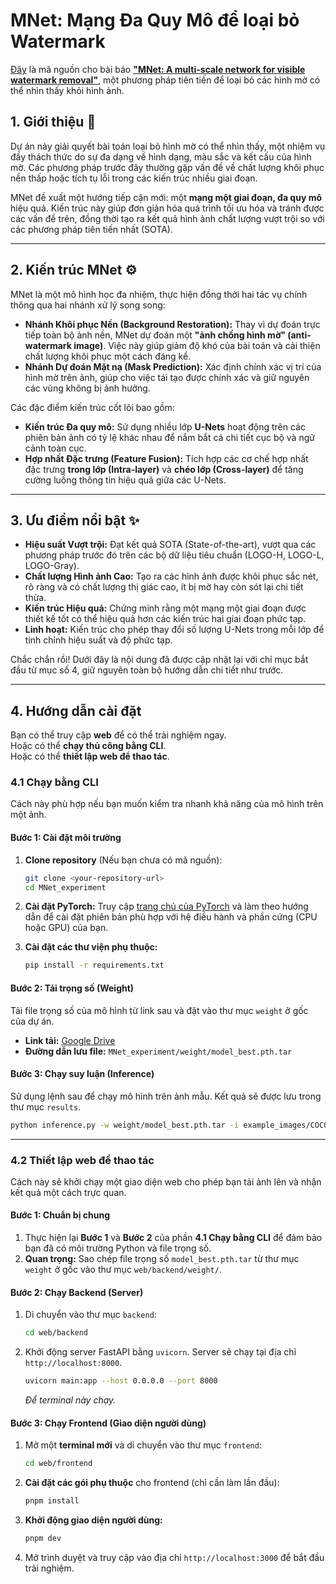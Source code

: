# MNet: Mạng Đa Quy Mô để loại bỏ Watermark

[Đây](https://github.com/Aitchson-Hwang/MNet) là mã nguồn cho bài báo [**"MNet: A multi-scale network for visible watermark removal"**](https://www.sciencedirect.com/science/article/abs/pii/S0893608024008906), một phương pháp tiên tiến để loại bỏ các hình mờ có thể nhìn thấy khỏi hình ảnh.



## 1. Giới thiệu 📝

Dự án này giải quyết bài toán loại bỏ hình mờ có thể nhìn thấy, một nhiệm vụ đầy thách thức do sự đa dạng về hình dạng, màu sắc và kết cấu của hình mờ. Các phương pháp trước đây thường gặp vấn đề về chất lượng khôi phục nền thấp hoặc tích tụ lỗi trong các kiến trúc nhiều giai đoạn.

MNet đề xuất một hướng tiếp cận mới: một **mạng một giai đoạn, đa quy mô** hiệu quả. Kiến trúc này giúp đơn giản hóa quá trình tối ưu hóa và tránh được các vấn đề trên, đồng thời tạo ra kết quả hình ảnh chất lượng vượt trội so với các phương pháp tiên tiến nhất (SOTA).

---

## 2. Kiến trúc MNet ⚙️

MNet là một mô hình học đa nhiệm, thực hiện đồng thời hai tác vụ chính thông qua hai nhánh xử lý song song:



* **Nhánh Khôi phục Nền (Background Restoration):** Thay vì dự đoán trực tiếp toàn bộ ảnh nền, MNet dự đoán một **"ảnh chống hình mờ" (anti-watermark image)**. Việc này giúp giảm độ khó của bài toán và cải thiện chất lượng khôi phục một cách đáng kể.
* **Nhánh Dự đoán Mặt nạ (Mask Prediction):** Xác định chính xác vị trí của hình mờ trên ảnh, giúp cho việc tái tạo được chính xác và giữ nguyên các vùng không bị ảnh hưởng.

Các đặc điểm kiến trúc cốt lõi bao gồm:
* **Kiến trúc Đa quy mô:** Sử dụng nhiều lớp **U-Nets** hoạt động trên các phiên bản ảnh có tỷ lệ khác nhau để nắm bắt cả chi tiết cục bộ và ngữ cảnh toàn cục.
* **Hợp nhất Đặc trưng (Feature Fusion):** Tích hợp các cơ chế hợp nhất đặc trưng **trong lớp (Intra-layer)** và **chéo lớp (Cross-layer)** để tăng cường luồng thông tin hiệu quả giữa các U-Nets.

---

## 3. Ưu điểm nổi bật ✨

* **Hiệu suất Vượt trội:** Đạt kết quả SOTA (State-of-the-art), vượt qua các phương pháp trước đó trên các bộ dữ liệu tiêu chuẩn (LOGO-H, LOGO-L, LOGO-Gray).
* **Chất lượng Hình ảnh Cao:** Tạo ra các hình ảnh được khôi phục sắc nét, rõ ràng và có chất lượng thị giác cao, ít bị mờ hay còn sót lại chi tiết thừa.
* **Kiến trúc Hiệu quả:** Chứng minh rằng một mạng một giai đoạn được thiết kế tốt có thể hiệu quả hơn các kiến trúc hai giai đoạn phức tạp.
* **Linh hoạt:** Kiến trúc cho phép thay đổi số lượng U-Nets trong mỗi lớp để tinh chỉnh hiệu suất và độ phức tạp.

Chắc chắn rồi\! Dưới đây là nội dung đã được cập nhật lại với chỉ mục bắt đầu từ mục số 4, giữ nguyên toàn bộ hướng dẫn chi tiết như trước.

-----

## 4\. Hướng dẫn cài đặt

Bạn có thể truy cập **web** để có thể trải nghiệm ngay.  
Hoặc có thể **chạy thủ công bằng CLI**.  
Hoặc có thể **thiết lập web để thao tác**.  

### 4.1 Chạy bằng CLI

Cách này phù hợp nếu bạn muốn kiểm tra nhanh khả năng của mô hình trên một ảnh.

#### **Bước 1: Cài đặt môi trường**

1.  **Clone repository** (Nếu bạn chưa có mã nguồn):

    ```bash
    git clone <your-repository-url>
    cd MNet_experiment
    ```

2.  **Cài đặt PyTorch:**
    Truy cập [trang chủ của PyTorch](https://pytorch.org/get-started/locally/) và làm theo hướng dẫn để cài đặt phiên bản phù hợp với hệ điều hành và phần cứng (CPU hoặc GPU) của bạn.

3.  **Cài đặt các thư viện phụ thuộc:**

    ```bash
    pip install -r requirements.txt
    ```

#### **Bước 2: Tải trọng số (Weight)**

Tải file trọng số của mô hình từ link sau và đặt vào thư mục `weight` ở gốc của dự án.

  * **Link tải:** [Google Drive](https://drive.google.com/drive/folders/1w54NjX69jYioTY8YYzAQasVhAlfI6x10?usp=drive_link)
  * **Đường dẫn lưu file:** `MNet_experiment/weight/model_best.pth.tar`

#### **Bước 3: Chạy suy luận (Inference)**

Sử dụng lệnh sau để chạy mô hình trên ảnh mẫu. Kết quả sẽ được lưu trong thư mục `results`.

```bash
python inference.py -w weight/model_best.pth.tar -i example_images/COCO_val2014_000000014338-Jules_Logo-175.png
```

-----

### 4.2 Thiết lập web để thao tác

Cách này sẽ khởi chạy một giao diện web cho phép bạn tải ảnh lên và nhận kết quả một cách trực quan.

#### **Bước 1: Chuẩn bị chung**

1.  Thực hiện lại **Bước 1** và **Bước 2** của phần **4.1 Chạy bằng CLI** để đảm bảo bạn đã có môi trường Python và file trọng số.
2.  **Quan trọng:** Sao chép file trọng số `model_best.pth.tar` từ thư mục `weight` ở gốc vào thư mục `web/backend/weight/`.

#### **Bước 2: Chạy Backend (Server)**

1.  Di chuyển vào thư mục `backend`:

    ```bash
    cd web/backend
    ```

2.  Khởi động server FastAPI bằng `uvicorn`. Server sẽ chạy tại địa chỉ `http://localhost:8000`.

    ```bash
    uvicorn main:app --host 0.0.0.0 --port 8000
    ```

    *Để terminal này chạy.*

#### **Bước 3: Chạy Frontend (Giao diện người dùng)**

1.  Mở một **terminal mới** và di chuyển vào thư mục `frontend`:

    ```bash
    cd web/frontend
    ```

2.  **Cài đặt các gói phụ thuộc** cho frontend (chỉ cần làm lần đầu):

    ```bash
    pnpm install
    ```

3.  **Khởi động giao diện người dùng:**

    ```bash
    pnpm dev
    ```

4.  Mở trình duyệt và truy cập vào địa chỉ `http://localhost:3000` để bắt đầu trải nghiệm.